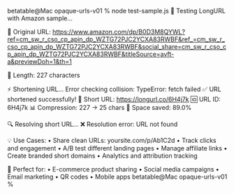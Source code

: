 betatable@Mac opaque-urls-v01 % node test-sample.js
🚀 Testing LongURL with Amazon sample...

📝 Original URL:
https://www.amazon.com/dp/B0D3M8QYWL?ref=cm_sw_r_cso_cp_apin_dp_WZTG72PJC2YCXA83RWBF&ref_=cm_sw_r_cso_cp_apin_dp_WZTG72PJC2YCXA83RWBF&social_share=cm_sw_r_cso_cp_apin_dp_WZTG72PJC2YCXA83RWBF&titleSource=avft-a&previewDoh=1&th=1

📏 Length: 227 characters

⚡ Shortening URL...
Error checking collision: TypeError: fetch failed
✅ URL shortened successfully!
🔗 Short URL: https://longurl.co/6H4j7k
🆔 URL ID: 6H4j7k
📊 Compression: 227 → 25 chars
💾 Space saved: 89.0%

🔍 Resolving short URL...
❌ Resolution error: URL not found

💡 Use Cases:
• Share clean URLs: yoursite.com/p/Ab1C2d
• Track clicks and engagement
• A/B test different landing pages
• Manage affiliate links
• Create branded short domains
• Analytics and attribution tracking

🎯 Perfect for:
• E-commerce product sharing
• Social media campaigns
• Email marketing
• QR codes
• Mobile apps
betatable@Mac opaque-urls-v01 % 